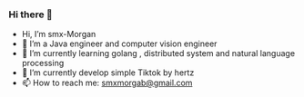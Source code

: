 ### Hi there 👋


-  Hi, I’m smx-Morgan
- 🔭 I’m a Java engineer and computer vision engineer
- 🌱 I’m currently learning golang , distributed system and natural language processing
- 👯 I’m currently develop simple Tiktok by hertz
- 📫 How to reach me: smxmorgab@gmail.com
